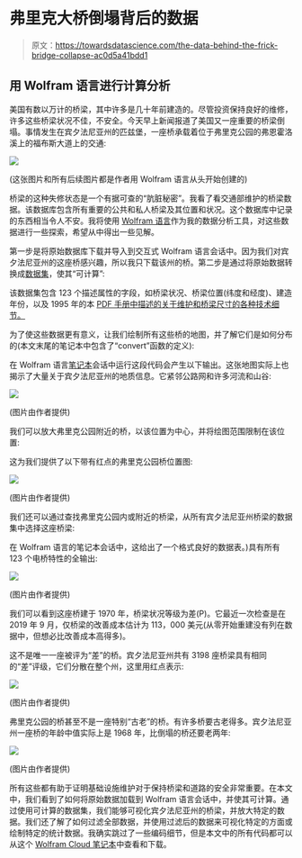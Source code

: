 # 弗里克大桥倒塌背后的数据

> 原文：<https://towardsdatascience.com/the-data-behind-the-frick-bridge-collapse-ac0d5a41bdd1>

## 用 Wolfram 语言进行计算分析

美国有数以万计的桥梁，其中许多是几十年前建造的。尽管投资保持良好的维修，许多这些桥梁状况不佳，不安全。今天早上新闻报道了美国又一座重要的桥梁倒塌。事情发生在宾夕法尼亚州的匹兹堡，一座桥承载着位于弗里克公园的弗恩霍洛溪上的福布斯大道上的交通:

![](img/b1943ebf32e45b505d27b67716a6da03.png)

(这张图片和所有后续图片都是作者用 Wolfram 语言从头开始创建的)

桥梁的这种失修状态是一个有据可查的“肮脏秘密”。我看了看交通部维护的桥梁数据。该数据库包含所有重要的公共和私人桥梁及其位置和状况。这个数据库中记录的东西相当令人不安。我将使用 [Wolfram 语言](https://www.wolfram.com/language/)作为我的数据分析工具，对这些数据进行一些探索，希望从中得出一些见解。

第一步是将原始数据库下载并导入到交互式 Wolfram 语言会话中。因为我们对宾夕法尼亚州的这座桥感兴趣，所以我只下载该州的桥。第二步是通过将原始数据转换成[数据集](https://reference.wolfram.com/language/ref/Dataset.html)，使其“可计算”:

该数据集包含 123 个描述属性的字段，如桥梁状况、桥梁位置(纬度和经度)、建造年份，以及 1995 年的本 [PDF 手册中描述的关于维护和桥梁尺寸的各种技术细节。](https://www.fhwa.dot.gov/bridge/mtguide.pdf)

为了使这些数据更有意义，让我们绘制所有这些桥的地图，并了解它们是如何分布的(本文末尾的笔记本中包含了“convert”函数的定义):

在 Wolfram 语言[笔记本](https://www.wolfram.com/notebooks/)会话中运行这段代码会产生以下输出。这张地图实际上也揭示了大量关于宾夕法尼亚州的地质信息。它紧邻公路网和许多河流和山谷:

![](img/2161cbaf1cf2f502a1e55db851200d4f.png)

(图片由作者提供)

我们可以放大弗里克公园附近的桥，以该位置为中心，并将绘图范围限制在该位置:

这为我们提供了以下带有红点的弗里克公园桥位置图:

![](img/1a79645b405a00fe9253e381910e76ed.png)

(图片由作者提供)

我们还可以通过查找弗里克公园内或附近的桥梁，从所有宾夕法尼亚州桥梁的数据集中选择这座桥梁:

在 Wolfram 语言的笔记本会话中，这给出了一个格式良好的数据表。)具有所有 123 个电桥特性的全输出:

![](img/27f9cb190d6bdbc8384099d801e3e8a3.png)

(图片由作者提供)

我们可以看到这座桥建于 1970 年，桥梁状况等级为差(P)。它最近一次检查是在 2019 年 9 月，仅桥梁的改善成本估计为 113，000 美元(从零开始重建没有列在数据中，但想必比改善成本高得多)。

这不是唯一一座被评为“差”的桥。宾夕法尼亚州共有 3198 座桥梁具有相同的“差”评级，它们分散在整个州，这里用红点表示:

![](img/45485b95022b95ed5af59e2f16bde536.png)

(图片由作者提供)

弗里克公园的桥甚至不是一座特别“古老”的桥。有许多桥要古老得多。宾夕法尼亚州一座桥的年龄中值实际上是 1968 年，比倒塌的桥还要老两年:

![](img/702d42806e6329e42f239ba58a34256e.png)

(图片由作者提供)

所有这些都有助于证明基础设施维护对于保持桥梁和道路的安全非常重要。在本文中，我们看到了如何将原始数据加载到 Wolfram 语言会话中，并使其可计算。通过使用可计算的数据集，我们能够可视化宾夕法尼亚州的桥梁，并放大特定的数据。我们还了解了如何过滤全部数据，并使用过滤后的数据来可视化特定的方面或绘制特定的统计数据。我确实跳过了一些编码细节，但是本文中的所有代码都可以从这个 [Wolfram Cloud 笔记本](https://www.wolframcloud.com/obj/arnoudb/Published/Bridges-01.nb)中查看和下载。